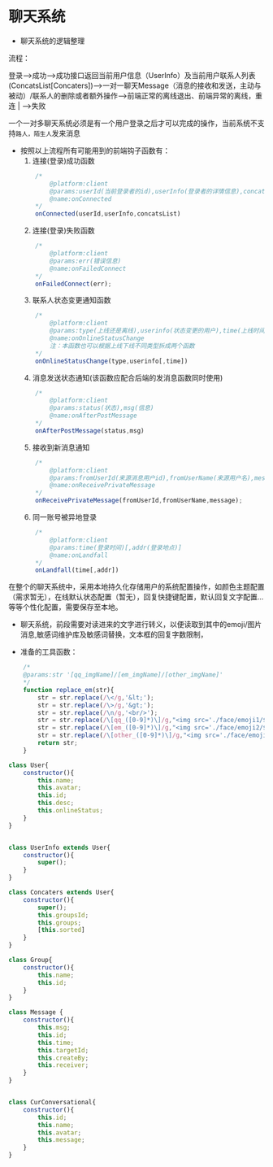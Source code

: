 # 聊天系统

- 聊天系统的逻辑整理

流程：

登录-->成功-->成功接口返回当前用户信息（UserInfo）及当前用户联系人列表(ConcatsList[Concaters])-->一对一聊天Message（消息的接收和发送，主动与被动）/联系人的删除或者额外操作-->前端正常的离线退出、前端异常的离线，重连
 |
 -->失败


一个一对多聊天系统必须是有一个用户登录之后才可以完成的操作，当前系统不支持`路人，陌生人`发来消息


- 按照以上流程所有可能用到的前端钩子函数有：
    1. 连接(登录)成功函数
    ```javascript
        /*
            @platform:client
            @params:userId(当前登录者的id),userInfo(登录者的详情信息),concatsList(登录者联系人列表)
            @name:onConnected
        */
        onConnected(userId,userInfo,concatsList)
    ```
    2. 连接(登录)失败函数
    ```javascript
        /*
            @platform:client
            @params:err(错误信息)
            @name:onFailedConnect
        */
        onFailedConnect(err);
    ```
    3. 联系人状态变更通知函数
    ```javascript
        /*
            @platform:client
            @params:type(上线还是离线),userinfo(状态变更的用户),time(上线时间)
            @name:onOnlineStatusChange
            注：本函数也可以根据上线下线不同类型拆成两个函数
        */
        onOnlineStatusChange(type,userinfo[,time])
    ```
    4. 消息发送状态通知(该函数应配合后端的发消息函数同时使用)
    ```javascript
        /*
            @platform:client
            @params:status(状态),msg(信息)
            @name:onAfterPostMessage
        */
        onAfterPostMessage(status,msg)
    ```
    5. 接收到新消息通知
    ```javascript
        /*
            @platform:client
            @params:fromUserId(来源消息用户id),fromUserName(来源用户名),message(消息)
            @name:onReceivePrivateMessage
        */
        onReceivePrivateMessage(fromUserId,fromUserName,message);
    ```
    6. 同一账号被异地登录 
    ```javascript
        /*
            @platform:client
            @params:time(登录时间)[,addr(登录地点)]
            @name:onLandfall
        */
        onLandfall(time[,addr])
    ```

在整个的聊天系统中，采用本地持久化存储用户的系统配置操作，如颜色主题配置（需求暂无），在线默认状态配置（暂无），回复快捷键配置，默认回复文字配置...等等个性化配置，需要保存至本地。

- 聊天系统，前段需要对读进来的文字进行转义，以便读取到其中的emoji/图片消息,敏感词维护库及敏感词替换，文本框的回复字数限制，

- 准备的工具函数：
```javascript
    /*
    @params:str '[qq_imgName]/[em_imgName]/[other_imgName]'
    */
    function replace_em(str){
        str = str.replace(/\</g,'&lt;');
        str = str.replace(/\>/g,'&gt;');
        str = str.replace(/\n/g,'<br/>');
        str = str.replace(/\[qq_([0-9]*)\]/g,"<img src='./face/emoji1/$1.gif' />");
        str = str.replace(/\[em_([0-9]*)\]/g,"<img src='./face/emoji2/$1.png'  />");
        str = str.replace(/\[other_([0-9]*)\]/g,"<img src='./face/emoji3/$1.png' />");
        return str;
    }

```

```javascript
class User{
    constructor(){
        this.name;
        this.avatar;
        this.id;
        this.desc;
        this.onlineStatus;
    }
}


class UserInfo extends User{
    constructor(){
        super();
    }
}

class Concaters extends User{
    constructor(){
        super();
        this.groupsId;
        this.groups;
        [this.sorted]
    }
}

class Group{
    constructor(){
        this.name;
        this.id;
    }
}

class Message {
    constructor(){
        this.msg;
        this.id;
        this.time;
        this.targetId;
        this.createBy;
        this.receiver;
    }
}


class CurConversational{
    constructor(){
        this.id;
        this.name;
        this.avatar;
        this.message;
    }
}

```
